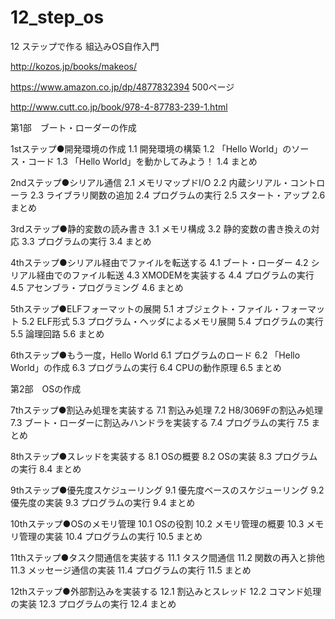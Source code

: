 # 12_step_os
12 ステップで作る 組込みOS自作入門

http://kozos.jp/books/makeos/

https://www.amazon.co.jp/dp/4877832394
500ページ

http://www.cutt.co.jp/book/978-4-87783-239-1.html

第1部　ブート・ローダーの作成

1stステップ●開発環境の作成
  1.1	開発環境の構築 
  1.2	「Hello World」のソース・コード
  1.3	「Hello World」を動かしてみよう！
  1.4	まとめ

2ndステップ●シリアル通信
2.1	メモリマップドI/O
2.2	内蔵シリアル・コントローラ
2.3	ライブラリ関数の追加
2.4	プログラムの実行
2.5	スタート・アップ
2.6	まとめ

3rdステップ●静的変数の読み書き
3.1	メモリ構成
3.2	静的変数の書き換えの対応
3.3	プログラムの実行
3.4	まとめ

4thステップ●シリアル経由でファイルを転送する
4.1	ブート・ローダー
4.2	シリアル経由でのファイル転送
4.3	XMODEMを実装する
4.4	プログラムの実行
4.5	アセンブラ・プログラミング
4.6	まとめ

5thステップ●ELFフォーマットの展開
5.1	オブジェクト・ファイル・フォーマット
5.2	ELF形式
5.3	プログラム・ヘッダによるメモリ展開
5.4	プログラムの実行
5.5	論理回路
5.6	まとめ

6thステップ●もう一度，Hello World
6.1	プログラムのロード
6.2	「Hello World」の作成
6.3	プログラムの実行
6.4	CPUの動作原理
6.5	まとめ

第2部　OSの作成

7thステップ●割込み処理を実装する
7.1	割込み処理
7.2	H8/3069Fの割込み処理
7.3	ブート・ローダーに割込みハンドラを実装する
7.4	プログラムの実行
7.5	まとめ

8thステップ●スレッドを実装する
8.1	OSの概要
8.2	OSの実装
8.3	プログラムの実行
8.4	まとめ

9thステップ●優先度スケジューリング
9.1	優先度ベースのスケジューリング
9.2	優先度の実装
9.3	プログラムの実行
9.4	まとめ

10thステップ●OSのメモリ管理
10.1	OSの役割
10.2	メモリ管理の概要
10.3	メモリ管理の実装
10.4	プログラムの実行
10.5	まとめ

11thステップ●タスク間通信を実装する
11.1	タスク間通信
11.2	関数の再入と排他
11.3	メッセージ通信の実装
11.4	プログラムの実行
11.5	まとめ

12thステップ●外部割込みを実装する
12.1	割込みとスレッド
12.2	コマンド処理の実装
12.3	プログラムの実行
12.4	まとめ
